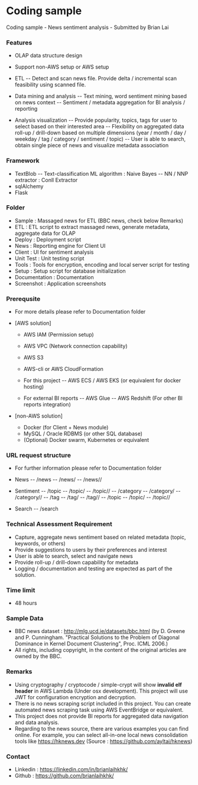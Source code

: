# Coding sample
Coding sample - News sentiment analysis - Submitted by Brian Lai

### Features

- OLAP data structure design
- Support non-AWS setup or AWS setup

- ETL
-- Detect and scan news file. Provide delta / incremental scan feasibility using scanned file.

- Data mining and analysis
-- Text mining, word sentiment mining based on news context
-- Sentiment / metadata aggregation for BI analysis / reporting 

- Analysis visualization
-- Provide popularity, topics, tags for user to select based on their interested area
-- Flexibility on aggregated data roll-up / drill-down based on multiple dimensions (year / month / day / weekday / tag / category / sentiment / topic)
-- User is able to search, obtain single piece of news and visualize metadata association

### Framework 

- TextBlob
-- Text-classification ML algorithm : Naive Bayes
-- NN / NNP extractor : Conll Extractor
- sqlAlchemy
- Flask

### Folder

- Sample : Massaged news for ETL (BBC news, check below Remarks)
- ETL : ETL script to extract massaged news, generate metadata, aggregate data for OLAP
- Deploy : Deployment script
- News : Reporting engine for Client UI
- Client : UI for sentiment analysis
- Unit Test : Unit testing script
- Tools : Tools for encryption, encoding and local server script for testing
- Setup : Setup script for database initialization
- Documentation : Documentation
- Screenshot : Application screenshots

### Prerequsite

- For more details please refer to Documentation folder

- [AWS solution]
   - AWS IAM (Permission setup)
   - AWS VPC (Network connection capability)
   - AWS S3
   - AWS-cli or AWS CloudFormation

   - For this project
   -- AWS ECS / AWS EKS (or equivalent for docker hosting)

   - For external BI reports
   -- AWS Glue
   -- AWS Redshift (For other BI reports integration)

- [non-AWS solution]
   - Docker (for Client + News module)
   - MySQL / Oracle RDBMS (or other SQL database)
   - (Optional) Docker swarm, Kubernetes or equivalent 

### URL request structure

- For further information please refer to Documentation folder

- News
-- /news
-- /news/<category>
-- /news/<category>/<uuid>

- Sentiment
-- /topic
-- /topic/<date>
-- /topic/<date>/<topic>
-- /category
-- /category/<date>
-- /category/<date>/<category>
-- /tag
-- /tag/<date>
-- /tag/<date>/<tag>
-- /topic
-- /topic/<date>
-- /topic/<date>/<topic>

- Search
-- /search

### Technical Assessment Requirement

- Capture, aggregate news sentiment based on related metadata (topic, keywords, or others)
- Provide suggestions to users by their preferences and interest
- User is able to search, select and navigate news
- Provide roll-up / drill-down capability for metadata
- Logging / documentation and testing are expected as part of the solution.

### Time limit

- 48 hours

### Sample Data
- BBC news dataset : http://mlg.ucd.ie/datasets/bbc.html (by D. Greene and P. Cunningham. "Practical Solutions to the Problem of Diagonal Dominance in Kernel Document Clustering", Proc. ICML 2006.)
- All rights, including copyright, in the content of the original articles are owned by the BBC.

### Remarks
- Using cryptography / cryptocode / simple-crypt will show **invalid elf header** in AWS Lambda (Under osx development). This project will use JWT for configuration encryption and decryption.
- There is no news scraping script included in this project. You can create automated news scraping task using AWS EventBridge or equivalent.
- This project does not provide BI reports for aggregated data navigation and data analysis.
- Regarding to the news source, there are various examples you can find online. For example, you can select all-in-one local news consolidation tools like https://hknews.dev (Source : https://github.com/ayltai/hknews) 

### Contact
- Linkedin : https://linkedin.com/in/brianlaihkhk/
- Github : https://github.com/brianlaihkhk/
